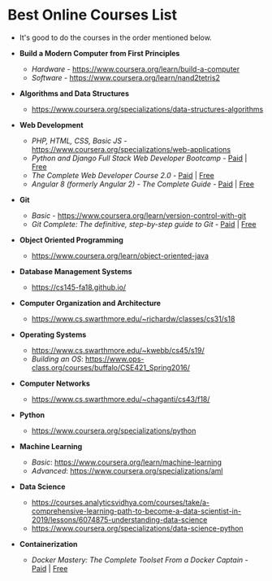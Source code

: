 # Best Online Courses List
* It's good to do the courses in the order mentioned below.
* **Build a Modern Computer from First Principles**
    * _Hardware_ - https://www.coursera.org/learn/build-a-computer 
    * _Software_ - https://www.coursera.org/learn/nand2tetris2 

* **Algorithms and Data Structures**
    * https://www.coursera.org/specializations/data-structures-algorithms

* **Web Development**
    * _PHP, HTML, CSS, Basic JS_ - https://www.coursera.org/specializations/web-applications
    * _Python and Django Full Stack Web Developer Bootcamp -_ [Paid](https://www.udemy.com/python-and-django-full-stack-web-developer-bootcamp/) | [Free](https://freecoursesite.com/python-and-django-full-stack-web-developer-bootcamp-1/)
    * _The Complete Web Developer Course 2.0 -_ [Paid](https://www.udemy.com/the-complete-web-developer-course-2/) | [Free](https://freecoursesite.com/the-complete-web-developer-course-2-0-1/)
    * _Angular 8 (formerly Angular 2) - The Complete Guide -_ [Paid](https://www.udemy.com/the-complete-guide-to-angular-2/) | [Free](https://freecoursesite.com/angular-4-the-complete-guide-1/)

* **Git**
    * _Basic_ - https://www.coursera.org/learn/version-control-with-git
    * _Git Complete: The definitive, step-by-step guide to Git -_ [Paid](https://www.udemy.com/course/git-complete/) | [Free](https://www.onlinefreecourse.net/git-complete-the-definitive-step-by-step-guide-to-git-udemy-free-download/)

* **Object Oriented Programming**
    * https://www.coursera.org/learn/object-oriented-java

* **Database Management Systems**
    * https://cs145-fa18.github.io/

* **Computer Organization and Architecture**
    * https://www.cs.swarthmore.edu/~richardw/classes/cs31/s18

* **Operating Systems**
    * https://www.cs.swarthmore.edu/~kwebb/cs45/s19/
    * _Building an OS_: https://www.ops-class.org/courses/buffalo/CSE421_Spring2016/

* **Computer Networks**
    * https://www.cs.swarthmore.edu/~chaganti/cs43/f18/

* **Python**
    * https://www.coursera.org/specializations/python

* **Machine Learning**
    * _Basic_: https://www.coursera.org/learn/machine-learning
    * _Advanced_: https://www.coursera.org/specializations/aml

* **Data Science** 
    * https://courses.analyticsvidhya.com/courses/take/a-comprehensive-learning-path-to-become-a-data-scientist-in-2019/lessons/6074875-understanding-data-science 
    * https://www.coursera.org/specializations/data-science-python 

* **Containerization**
    * _Docker Mastery: The Complete Toolset From a Docker Captain -_ [Paid](https://www.udemy.com/docker-mastery/) | [Free](https://freecoursesite.com/docker-mastery-the-complete-toolset-from-a-docker-captain-1/)

